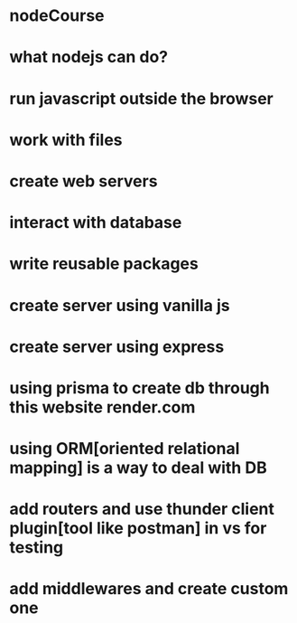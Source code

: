 # nodeCourse
# what nodejs can do?
# run javascript outside the browser
# work with files
# create web servers
# interact with database
# write reusable packages
# create server using vanilla js
# create server using express
# using prisma to create db through this website render.com
# using ORM[oriented relational mapping] is a way to deal with DB
# add routers and use thunder client plugin[tool like postman] in vs for testing
# add middlewares and create custom one